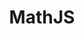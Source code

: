 ---
title: MathJS

tagline: A js library with simple math operations

demo: https://github.com/kaizer1v/mathjs

thumbnail: mathjs.jpeg

impact: Weekly 7 downloads on average on npm

tags: [Javascript]

challenge: To build a collage of common operations for mathematical purposes that can easily be used and extended.

content_body: |

  When building visualisations using D3js, I always found myself writing many custom mathematical functions for common operations like intersection of two arrays or finding elements that are in one array but not in the other.

  I also at the same time, wanted to learn to write a javascript library of myself. I decided to write this library by myself for this very puspose.

  I published it on npm and to my surprise, even today, it has on [average 7 downloads a week](https://www.npmjs.com/package/simplemathjs).

  You can also see the [documentation page here](https://github.com/kaizer1v/mathjs).

  Yes, there were many libraries out there like [underscorejs](https://underscorejs.org/) and even another called [mathjs](https://www.npmjs.com/package/mathjs), which has a lot more complex operations like matrices and symbolic computation. But these weren't light weight and had many other dependencies on them.

  But I must admit that there was quite a satisfaction on publishing and writing my own library was fun - so why not & yes I learned a lot too.

  If you like the idea, would love you to contribute to this project any time on the [github repository](https://github.com/kaizer1v/mathjs) - as always it's a work in progress. Do contribute.

---